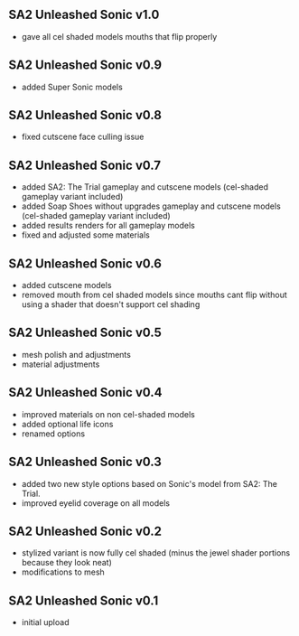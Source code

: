 ## SA2 Unleashed Sonic v1.0

- gave all cel shaded models mouths that flip properly

## SA2 Unleashed Sonic v0.9

- added Super Sonic models

## SA2 Unleashed Sonic v0.8

- fixed cutscene face culling issue

## SA2 Unleashed Sonic v0.7

- added SA2: The Trial gameplay and cutscene models (cel-shaded gameplay variant included)
- added Soap Shoes without upgrades gameplay and cutscene models (cel-shaded gameplay variant included)
- added results renders for all gameplay models
- fixed and adjusted some materials

## SA2 Unleashed Sonic v0.6

- added cutscene models
- removed mouth from cel shaded models since mouths cant flip without using a shader that doesn't support cel shading

## SA2 Unleashed Sonic v0.5

- mesh polish and adjustments
- material adjustments

## SA2 Unleashed Sonic v0.4

- improved materials on non cel-shaded models
- added optional life icons
- renamed options

## SA2 Unleashed Sonic v0.3

- added two new style options based on Sonic's model from SA2: The Trial.
- improved eyelid coverage on all models

## SA2 Unleashed Sonic v0.2

- stylized variant is now fully cel shaded (minus the jewel shader portions because they look neat)
- modifications to mesh

## SA2 Unleashed Sonic v0.1

- initial upload